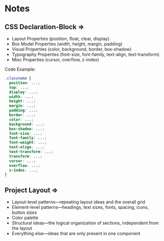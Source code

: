 # Notes



## CSS Declaration-Block =>
- Layout Properties (position, float, clear, display)
- Box Model Properties (width, height, margin, padding)
- Visual Properties (color, background, border, box-shadow)
- Typography Properties (font-size, font-family, text-align, text-transform)
- Misc Properties (cursor, overflow, z-index)

Code Example:
```css
.classname {
  position: ...;
  top: ...;
  display: ...;
  width: ...;
  height: ...;
  margin: ...;
  padding: ...;
  border: ...;
  color: ...;
  background: ...;
  box-shadow: ...;
  font-size: ...;
  font-family: ...;
  font-weight: ...;
  text-align: ...;
  text-transform: ...;
  transform: ...;
  cursor: ...;
  overflow: ...;
  z-index: ...;
}
```

## Project Layout =>
- Layout-level patterns—repeating layout ideas and the overall grid
- Element-level patterns—headings, text sizes, fonts, spacing, icons, button sizes
- Color palette
- Structural ideas—the logical organization of sections, independent from the layout
- Everything else—ideas that are only present in one component